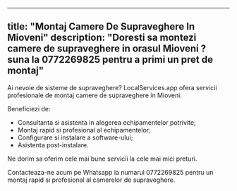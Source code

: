 
---
title: "Montaj Camere De Supraveghere In Mioveni"
description: "Doresti sa montezi camere de supraveghere in orasul Mioveni ? suna la 0772269825 pentru a primi un pret de montaj"
---


Ai nevoie de sisteme de supraveghere? LocalServices.app ofera servicii profesionale de montaj camere de supraveghere in Mioveni. 

Beneficiezi de:
- Consultanta si asistenta in alegerea echipamentelor potrivite;
- Montaj rapid si profesional al echipamentelor;
- Configurare si instalare a software-ului;
- Asistenta post-instalare.

Ne dorim sa oferim cele mai bune servicii la cele mai mici preturi.

Contacteaza-ne acum pe Whatsapp la numarul 0772269825 pentru un montaj rapid si profesional al camerelor de supraveghere.
